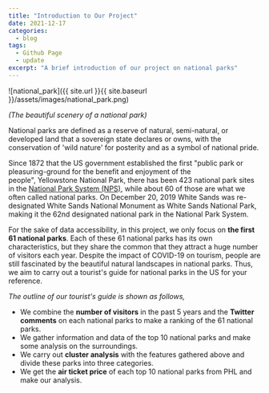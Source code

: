 ```yaml
---
title: "Introduction to Our Project"
date: 2021-12-17
categories:
  - blog
tags:
  - Github Page
  - update
excerpt: "A brief introduction of our project on national parks"
---
```


![national_park]({{ site.url }}{{ site.baseurl }}/assets/images/national_park.png)

*(The beautiful scenery of a national park)*

National parks are defined as a reserve of natural, semi-natural, or developed land that a sovereign state declares or owns, with the conservation of 'wild nature' for posterity and as a symbol of national pride. 

Since 1872 that the US government established the first "public park or pleasuring-ground for the benefit and enjoyment of the people", Yellowstone National Park, there has been 423 national park sites in the [National Park System (NPS)][National Park System (NPS)], while about 60 of those are what we often called national parks. On December 20, 2019 White Sands was re-designated White Sands National Monument as White Sands National Park, making it the 62nd designated national park in the National Park System. 

For the sake of data accessibility, in this project, we only focus on **the first 61 national parks**. Each of these 61 national parks has its own characteristics, but they share the common that they attract a huge number of visitors each year. Despite the impact of COVID-19 on tourism, people are still fascinated by the beautiful natural landscapes in national parks. Thus, we aim to carry out a tourist's guide for national parks in the US for your reference. 


*The outline of our tourist's guide is shown as follows,*

- We combine the **number of visitors** in the past 5 years and the **Twitter comments** on each national parks to make a ranking of the 61 national parks.
- We gather information and data of the top 10 national parks and make some analysis on the surroundings.
- We carry out **cluster analysis** with the features gathered above and divide these parks into three categories.
- We get the **air ticket price** of each top 10 national parks from PHL and make our analysis.


[National Park System (NPS)]: https://www.nps.gov/aboutus/national-park-system.htm


